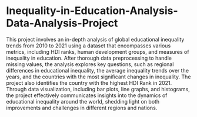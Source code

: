 # Inequality-in-Education-Analysis-Data-Analysis-Project

This project involves an in-depth analysis of global educational inequality trends from 2010 to 2021 using a dataset that encompasses various metrics, including HDI ranks, human development groups, and measures of inequality in education. After thorough data preprocessing to handle missing values, the analysis explores key questions, such as regional differences in educational inequality, the average inequality trends over the years, and the countries with the most significant changes in inequality. The project also identifies the country with the highest HDI Rank in 2021. Through data visualization, including bar plots, line graphs, and histograms, the project effectively communicates insights into the dynamics of educational inequality around the world, shedding light on both improvements and challenges in different regions and nations.
